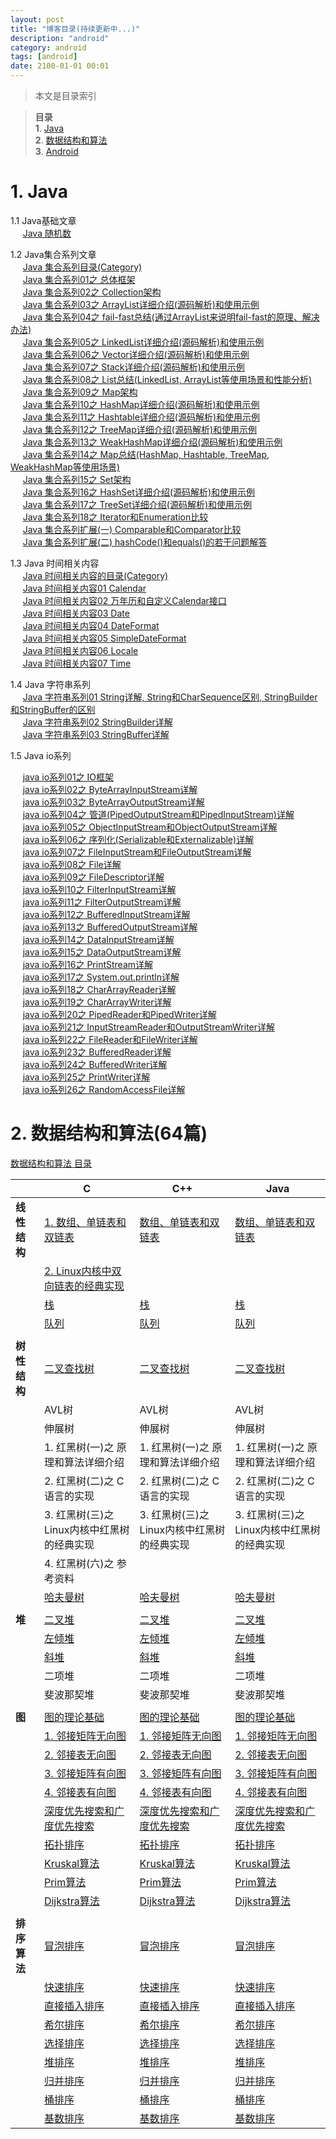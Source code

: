 ```yaml
---
layout: post
title: "博客目录(持续更新中...)"
description: "android"
category: android
tags: [android]
date: 2100-01-01 00:01
---
```



> 本文是目录索引

> **目录**  
> **1**. [Java](#anchor1)  
> **2**. [数据结构和算法](#anchor2)  
> **3**. [Android](#anchor3)  



<a name="anchor1"></a>
# 1. Java

1.1 Java基础文章  
&nbsp;&nbsp;&nbsp;&nbsp; [Java 随机数][link_java_random]  


1.2 Java集合系列文章  
&nbsp;&nbsp;&nbsp;&nbsp; [Java 集合系列目录(Category)][link_java_collection_00]  
&nbsp;&nbsp;&nbsp;&nbsp; [Java 集合系列01之 总体框架][link_java_collection_01]  
&nbsp;&nbsp;&nbsp;&nbsp; [Java 集合系列02之 Collection架构][link_java_collection_02]  
&nbsp;&nbsp;&nbsp;&nbsp; [Java 集合系列03之 ArrayList详细介绍(源码解析)和使用示例][link_java_collection_03]  
&nbsp;&nbsp;&nbsp;&nbsp; [Java 集合系列04之 fail-fast总结(通过ArrayList来说明fail-fast的原理、解决办法)][link_java_collection_04]  
&nbsp;&nbsp;&nbsp;&nbsp; [Java 集合系列05之 LinkedList详细介绍(源码解析)和使用示例][link_java_collection_05]  
&nbsp;&nbsp;&nbsp;&nbsp; [Java 集合系列06之 Vector详细介绍(源码解析)和使用示例][link_java_collection_06]  
&nbsp;&nbsp;&nbsp;&nbsp; [Java 集合系列07之 Stack详细介绍(源码解析)和使用示例][link_java_collection_07]  
&nbsp;&nbsp;&nbsp;&nbsp; [Java 集合系列08之 List总结(LinkedList, ArrayList等使用场景和性能分析)][link_java_collection_08]  
&nbsp;&nbsp;&nbsp;&nbsp; [Java 集合系列09之 Map架构][link_java_collection_09]  
&nbsp;&nbsp;&nbsp;&nbsp; [Java 集合系列10之 HashMap详细介绍(源码解析)和使用示例][link_java_collection_10]  
&nbsp;&nbsp;&nbsp;&nbsp; [Java 集合系列11之 Hashtable详细介绍(源码解析)和使用示例][link_java_collection_11]  
&nbsp;&nbsp;&nbsp;&nbsp; [Java 集合系列12之 TreeMap详细介绍(源码解析)和使用示例][link_java_collection_12]  
&nbsp;&nbsp;&nbsp;&nbsp; [Java 集合系列13之 WeakHashMap详细介绍(源码解析)和使用示例][link_java_collection_13]  
&nbsp;&nbsp;&nbsp;&nbsp; [Java 集合系列14之 Map总结(HashMap, Hashtable, TreeMap, WeakHashMap等使用场景)][link_java_collection_14]  
&nbsp;&nbsp;&nbsp;&nbsp; [Java 集合系列15之 Set架构][link_java_collection_15]  
&nbsp;&nbsp;&nbsp;&nbsp; [Java 集合系列16之 HashSet详细介绍(源码解析)和使用示例][link_java_collection_16]  
&nbsp;&nbsp;&nbsp;&nbsp; [Java 集合系列17之 TreeSet详细介绍(源码解析)和使用示例][link_java_collection_17]  
&nbsp;&nbsp;&nbsp;&nbsp; [Java 集合系列18之 Iterator和Enumeration比较][link_java_collection_18]    
&nbsp;&nbsp;&nbsp;&nbsp; [Java 集合系列扩展(一) Comparable和Comparator比较][link_java_collection_19]  
&nbsp;&nbsp;&nbsp;&nbsp; [Java 集合系列扩展(二) hashCode()和equals()的若干问题解答][link_java_collection_20]

1.3 Java 时间相关内容  
&nbsp;&nbsp;&nbsp;&nbsp; [Java 时间相关内容的目录(Category)][link_java_time_00]  
&nbsp;&nbsp;&nbsp;&nbsp; [Java 时间相关内容01 Calendar][link_java_time_01]  
&nbsp;&nbsp;&nbsp;&nbsp; [Java 时间相关内容02 万年历和自定义Calendar接口][link_java_time_02]  
&nbsp;&nbsp;&nbsp;&nbsp; [Java 时间相关内容03 Date][link_java_time_03]  
&nbsp;&nbsp;&nbsp;&nbsp; [Java 时间相关内容04 DateFormat][link_java_time_04]  
&nbsp;&nbsp;&nbsp;&nbsp; [Java 时间相关内容05 SimpleDateFormat][link_java_time_05]  
&nbsp;&nbsp;&nbsp;&nbsp; [Java 时间相关内容06 Locale][link_java_time_06]  
&nbsp;&nbsp;&nbsp;&nbsp; [Java 时间相关内容07 Time][link_java_time_07]

1.4 Java 字符串系列  
&nbsp;&nbsp;&nbsp;&nbsp; [Java 字符串系列01 String详解, String和CharSequence区别, StringBuilder和StringBuffer的区别][link_java_charsequence_01]  
&nbsp;&nbsp;&nbsp;&nbsp; [Java 字符串系列02 StringBuilder详解][link_java_charsequence_02]  
&nbsp;&nbsp;&nbsp;&nbsp; [Java 字符串系列03 StringBuffer详解][link_java_charsequence_03]  

1.5 Java io系列  

&nbsp;&nbsp;&nbsp;&nbsp; [java io系列01之 IO框架][link_java_io_01]  
&nbsp;&nbsp;&nbsp;&nbsp; [java io系列02之 ByteArrayInputStream详解][link_java_io_02]  
&nbsp;&nbsp;&nbsp;&nbsp; [java io系列03之 ByteArrayOutputStream详解][link_java_io_03]  
&nbsp;&nbsp;&nbsp;&nbsp; [java io系列04之 管道(PipedOutputStream和PipedInputStream)详解][link_java_io_04]  
&nbsp;&nbsp;&nbsp;&nbsp; [java io系列05之 ObjectInputStream和ObjectOutputStream详解][link_java_io_05]  
&nbsp;&nbsp;&nbsp;&nbsp; [java io系列06之 序列化(Serializable和Externalizable)详解][link_java_io_06]  
&nbsp;&nbsp;&nbsp;&nbsp; [java io系列07之 FileInputStream和FileOutputStream详解][link_java_io_07]  
&nbsp;&nbsp;&nbsp;&nbsp; [java io系列08之 File详解][link_java_io_08]  
&nbsp;&nbsp;&nbsp;&nbsp; [java io系列09之 FileDescriptor详解][link_java_io_09]  
&nbsp;&nbsp;&nbsp;&nbsp; [java io系列10之 FilterInputStream详解][link_java_io_10]  
&nbsp;&nbsp;&nbsp;&nbsp; [java io系列11之 FilterOutputStream详解][link_java_io_11]  
&nbsp;&nbsp;&nbsp;&nbsp; [java io系列12之 BufferedInputStream详解][link_java_io_12]  
&nbsp;&nbsp;&nbsp;&nbsp; [java io系列13之 BufferedOutputStream详解][link_java_io_13]  
&nbsp;&nbsp;&nbsp;&nbsp; [java io系列14之 DataInputStream详解][link_java_io_14]  
&nbsp;&nbsp;&nbsp;&nbsp; [java io系列15之 DataOutputStream详解][link_java_io_15]  
&nbsp;&nbsp;&nbsp;&nbsp; [java io系列16之 PrintStream详解][link_java_io_16]  
&nbsp;&nbsp;&nbsp;&nbsp; [java io系列17之 System.out.println详解][link_java_io_17]  
&nbsp;&nbsp;&nbsp;&nbsp; [java io系列18之 CharArrayReader详解][link_java_io_18]  
&nbsp;&nbsp;&nbsp;&nbsp; [java io系列19之 CharArrayWriter详解][link_java_io_19]  
&nbsp;&nbsp;&nbsp;&nbsp; [java io系列20之 PipedReader和PipedWriter详解][link_java_io_20]  
&nbsp;&nbsp;&nbsp;&nbsp; [java io系列21之 InputStreamReader和OutputStreamWriter详解][link_java_io_21]  
&nbsp;&nbsp;&nbsp;&nbsp; [java io系列22之 FileReader和FileWriter详解][link_java_io_22]  
&nbsp;&nbsp;&nbsp;&nbsp; [java io系列23之 BufferedReader详解][link_java_io_23]  
&nbsp;&nbsp;&nbsp;&nbsp; [java io系列24之 BufferedWriter详解][link_java_io_24]  
&nbsp;&nbsp;&nbsp;&nbsp; [java io系列25之 PrintWriter详解][link_java_io_25]  
&nbsp;&nbsp;&nbsp;&nbsp; [java io系列26之 RandomAccessFile详解][link_java_io_26]



<a name="anchor2"></a>
# 2. 数据结构和算法(64篇)

[数据结构和算法 目录][link_ds_index] 

|              |                   C                |                   C++              |               Java                 |
| ------------ | ---------------------------------- | ---------------------------------- | ---------------------------------- |
| **线性结构** | [1. 数组、单链表和双链表][link_ds_linear_dlink01] | [数组、单链表和双链表][link_ds_linear_dlink01] | [数组、单链表和双链表][link_ds_linear_dlink01] |
|              | [2. Linux内核中双向链表的经典实现][link_ds_linear_dlink02] |  |  |
|              | [栈][link_ds_linear_stack] | [栈][link_ds_linear_stack] | [栈][link_ds_linear_stack] |
|              | [队列][link_ds_linear_list] | [队列][link_ds_linear_list] | [队列][link_ds_linear_list] |
|              |  |  |  |
| **树性结构** | [二叉查找树][link_ds_tree_bstree_c] | [二叉查找树][link_ds_tree_bstree_cpp] | [二叉查找树][link_ds_tree_bstree_java] |
|              | AVL树 | AVL树 | AVL树 |
|              | 伸展树 | 伸展树 | 伸展树 |
|              | 1. 红黑树(一)之 原理和算法详细介绍 | 1. 红黑树(一)之 原理和算法详细介绍 | 1. 红黑树(一)之 原理和算法详细介绍 |
|              | 2. 红黑树(二)之 C语言的实现 | 2. 红黑树(二)之 C语言的实现 | 2. 红黑树(二)之 C语言的实现 |
|              | 3. 红黑树(三)之 Linux内核中红黑树的经典实现 | 3. 红黑树(三)之 Linux内核中红黑树的经典实现 | 3. 红黑树(三)之 Linux内核中红黑树的经典实现 |
|              | 4. 红黑树(六)之 参考资料 |  |  |
|              | [哈夫曼树][link_ds_tree_huffman_c] | [哈夫曼树][link_ds_tree_huffman_cpp] | [哈夫曼树][link_ds_tree_huffman_java] |
|              |  |  |  |
| **堆**       | [二叉堆][link_ds_heap_binary_c] | [二叉堆][link_ds_heap_binary_cpp] | [二叉堆][link_ds_heap_binary_java] |
|              | [左倾堆][link_ds_heap_leftist_c] | [左倾堆][link_ds_heap_leftist_cpp] | [左倾堆][link_ds_heap_leftist_java] |
|              | [斜堆][link_ds_heap_skewheap_c] | [斜堆][link_ds_heap_skewheap_cpp] | [斜堆][link_ds_heap_skewheap_java] |
|              | 二项堆 | 二项堆 | 二项堆 |
|              | 斐波那契堆 | 斐波那契堆 | 斐波那契堆 |
|              |  |  |  |
| **图**       | [图的理论基础][link_ds_graph_thesis] | [图的理论基础][link_ds_graph_thesis] | [图的理论基础][link_ds_graph_thesis] |
|              | [1. 邻接矩阵无向图][link_ds_graph_matrix_udg_c] | [1. 邻接矩阵无向图][link_ds_graph_matrix_udg_cpp] | [1. 邻接矩阵无向图][link_ds_graph_matrix_udg_java] |
|              | [2. 邻接表无向图][link_ds_graph_list_udg_c] | [2. 邻接表无向图][link_ds_graph_list_udg_cpp] | [2. 邻接表无向图][link_ds_graph_list_udg_java] |
|              | [3. 邻接矩阵有向图][link_ds_graph_matrix_dg_c] | [3. 邻接矩阵有向图][link_ds_graph_matrix_dg_cpp] | [3. 邻接矩阵有向图][link_ds_graph_matrix_dg_java] |
|              | [4. 邻接表有向图][link_ds_graph_list_dg_c] | [4. 邻接表有向图][link_ds_graph_list_dg_cpp] | [4. 邻接表有向图][link_ds_graph_list_dg_java] |
|              | [深度优先搜索和广度优先搜索][link_ds_graph_iterator] | [深度优先搜索和广度优先搜索][link_ds_graph_iterator] | [深度优先搜索和广度优先搜索][link_ds_graph_iterator] |
|              | [拓扑排序][link_ds_graph_topsort_c] | [拓扑排序][link_ds_graph_topsort_cpp] | [拓扑排序][link_ds_graph_topsort_java] |
|              | [Kruskal算法][link_ds_graph_kruskal_c] | [Kruskal算法][link_ds_graph_kruskal_cpp] | [Kruskal算法][link_ds_graph_kruskal_java] |
|              | [Prim算法][link_ds_graph_prim_c] | [Prim算法][link_ds_graph_prim_cpp] | [Prim算法][link_ds_graph_prim_java] |
|              | [Dijkstra算法][link_ds_graph_dijkstra_c] | [Dijkstra算法][link_ds_graph_dijkstra_cpp] | [Dijkstra算法][link_ds_graph_dijkstra_java] |
|              |  |  |  |
| **排序算法** | [冒泡排序][link_algrithm_bubble-sort] | [冒泡排序][link_algrithm_bubble-sort] | [冒泡排序][link_algrithm_bubble-sort] |
|              | [快速排序][link_algrithm_quick-sort] | [快速排序][link_algrithm_quick-sort] | [快速排序][link_algrithm_quick-sort] |
|              | [直接插入排序][link_algrithm_insert-sort] | [直接插入排序][link_algrithm_insert-sort] | [直接插入排序][link_algrithm_insert-sort] |
|              | [希尔排序][link_algrithm_shell-sort] | [希尔排序][link_algrithm_shell-sort] | [希尔排序][link_algrithm_shell-sort] |
|              | [选择排序][link_algrithm_select-sort] | [选择排序][link_algrithm_select-sort] | [选择排序][link_algrithm_select-sort] |
|              | [堆排序][link_algrithm_heap-sort] | [堆排序][link_algrithm_heap-sort] | [堆排序][link_algrithm_heap-sort] |
|              | [归并排序][link_algrithm_merge-sort] | [归并排序][link_algrithm_merge-sort] | [归并排序][link_algrithm_merge-sort] |
|              | [桶排序][link_algrithm_bucket-sort] | [桶排序][link_algrithm_bucket-sort] | [桶排序][link_algrithm_bucket-sort] |
|              | [基数排序][link_algrithm_radix-sort] | [基数排序][link_algrithm_radix-sort] | [基数排序][link_algrithm_radix-sort] |







<!-- Java 链接 -->
[link_java_random]: /2012/03/01/random

[link_java_collection_00]: /2012/02/01/collection-00-index
[link_java_collection_01]: /2012/02/01/collection-01-summary
[link_java_collection_02]: /2012/02/02/collection-02-framework
[link_java_collection_03]: /2012/02/03/collection-03-arraylist
[link_java_collection_04]: /2012/02/04/collection-04-fail-fast
[link_java_collection_05]: /2012/02/05/collection-05-linkedlist
[link_java_collection_06]: /2012/02/06/collection-06-vector
[link_java_collection_07]: /2012/02/07/collection-07-stack
[link_java_collection_08]: /2012/02/08/collection-08-List
[link_java_collection_09]: /2012/02/09/collection-09-map
[link_java_collection_10]: /2012/02/10/collection-10-hashmap
[link_java_collection_11]: /2012/02/11/collection-11-hashtable
[link_java_collection_12]: /2012/02/12/collection-12-treemap
[link_java_collection_13]: /2012/02/13/collection-13-weakhashmap
[link_java_collection_14]: /2012/02/14/collection-14-mapsummary
[link_java_collection_15]: /2012/02/15/collection-15-set
[link_java_collection_16]: /2012/02/16/collection-16-hashset
[link_java_collection_17]: /2012/02/17/collection-17-treeset
[link_java_collection_18]: /2012/02/18/collection-18-iterator_enumeration
[link_java_collection_19]: /2012/02/19/comparable-comparator
[link_java_collection_20]: /2012/02/20/hashcode-and-equals


[link_java_time_00]: /2012/04/01/time-index
[link_java_time_01]: /2012/04/01/time
[link_java_time_02]: /2012/04/02/time
[link_java_time_03]: /2012/04/03/time
[link_java_time_04]: /2012/04/04/time
[link_java_time_05]: /2012/04/05/time
[link_java_time_06]: /2012/04/06/time
[link_java_time_07]: /2012/04/07/time


[link_java_charsequence_01]: /2012/04/11/charsequence
[link_java_charsequence_02]: /2012/04/12/charsequence
[link_java_charsequence_03]: /2012/04/13/charsequence

[link_java_io_01]: /2012/05/01/io
[link_java_io_02]: /2012/05/02/ByteArrayInputStream
[link_java_io_03]: /2012/05/03/ByteArrayOutputStream
[link_java_io_04]: /2012/05/04/PipedOutputStreamAndPipedInputStream
[link_java_io_05]: /2012/05/05/ObjectInputStreamAndObjectOutputStream
[link_java_io_06]: /2012/05/06/SerializableAndExternalizable
[link_java_io_07]: /2012/05/07/FileInputStreamAndFileOutputStream
[link_java_io_08]: /2012/05/08/File
[link_java_io_09]: /2012/05/09/FileDescriptor
[link_java_io_10]: /2012/05/10/FilterInputStream
[link_java_io_11]: /2012/05/11/FilterOutputStream
[link_java_io_12]: /2012/05/12/BufferedInputStream
[link_java_io_13]: /2012/05/13/BufferedOutputStream
[link_java_io_14]: /2012/05/14/DataInputStream
[link_java_io_15]: /2012/05/15/DataOutputStream
[link_java_io_16]: /2012/05/16/PrintStream
[link_java_io_17]: /2012/05/17/SystemOutPrintln
[link_java_io_18]: /2012/05/18/CharArrayReader
[link_java_io_19]: /2012/05/19/CharArrayWriter
[link_java_io_20]: /2012/05/20/PipedReaderAndPipedWriter
[link_java_io_21]: /2012/05/21/InputStreamReaderAndOutputStreamWriter
[link_java_io_22]: /2012/05/22/FileReaderAndFileWriter
[link_java_io_23]: /2012/05/23/BufferedReader
[link_java_io_24]: /2012/05/24/BufferedWriter
[link_java_io_25]: /2012/05/25/PrintWriter
[link_java_io_26]: /2012/05/26/RandomAccessFile




<!-- 数据结构和算法 链接 -->
[link_ds_index]: /2013/01/01/datastruct-index

[link_ds_linear_dlink01]: /2013/01/01/dlink
[link_ds_linear_dlink02]: /2013/01/01/dlink02
[link_ds_linear_stack]:   /2013/01/02/stack
[link_ds_linear_list]:    /2013/01/03/list

[link_ds_tree_bstree_c]:     /2013/02/01/bstree-c
[link_ds_tree_bstree_cpp]:   /2013/02/01/bstree-cpp
[link_ds_tree_bstree_java]:  /2013/02/01/bstree-java
[link_ds_tree_huffman_c]:    /2013/02/04/huffman-c
[link_ds_tree_huffman_cpp]:  /2013/02/04/huffman-cpp
[link_ds_tree_huffman_java]: /2013/02/04/huffman-java

[link_ds_heap_binary_c]:      /2013/03/01/binary-heap-c
[link_ds_heap_binary_cpp]:    /2013/03/01/binary-heap-cplus
[link_ds_heap_binary_java]:   /2013/03/01/binary-heap-java
[link_ds_heap_leftist_c]:     /2013/03/02/leftist-c
[link_ds_heap_leftist_cpp]:   /2013/03/02/leftist-cplus
[link_ds_heap_leftist_java]:  /2013/03/02/leftist-java
[link_ds_heap_skewheap_c]:    /2013/03/03/skewheap-c
[link_ds_heap_skewheap_cpp]:  /2013/03/03/skewheap-cplus
[link_ds_heap_skewheap_java]: /2013/03/03/skewheap-java

[link_ds_graph_thesis]:          /2013/04/05/graph-thesis
[link_ds_graph_matrix_udg_c]:    /2013/04/06/basic-matrix-udg-c
[link_ds_graph_matrix_udg_cpp]:  /2013/04/06/basic-matrix-udg-cplus
[link_ds_graph_matrix_udg_java]: /2013/04/06/basic-matrix-udg-java
[link_ds_graph_list_udg_c]:      /2013/04/07/basic-list-udg-c
[link_ds_graph_list_udg_cpp]:    /2013/04/07/basic-list-udg-cplus
[link_ds_graph_list_udg_java]:   /2013/04/07/basic-list-udg-java
[link_ds_graph_matrix_dg_c]:     /2013/04/08/basic-matrix-dg-c
[link_ds_graph_matrix_dg_cpp]:   /2013/04/08/basic-matrix-dg-cplus
[link_ds_graph_matrix_dg_java]:  /2013/04/08/basic-matrix-dg-java
[link_ds_graph_list_dg_c]:       /2013/04/09/basic-list-dg-c
[link_ds_graph_list_dg_cpp]:     /2013/04/09/basic-list-dg-cplus
[link_ds_graph_list_dg_java]:    /2013/04/09/basic-list-dg-java
[link_ds_graph_iterator]:        /2013/04/10/iterator
[link_ds_graph_topsort_c]:       /2013/04/11/topsort-c
[link_ds_graph_topsort_cpp]:     /2013/04/11/topsort-cplus
[link_ds_graph_topsort_java]:    /2013/04/11/topsort-java
[link_ds_graph_kruskal_c]:       /2013/04/12/kruskal-c
[link_ds_graph_kruskal_cpp]:     /2013/04/12/kruskal-cplus
[link_ds_graph_kruskal_java]:    /2013/04/12/kruskal-java
[link_ds_graph_prim_c]:          /2013/04/13/prim-c
[link_ds_graph_prim_cpp]:        /2013/04/13/prim-cplus
[link_ds_graph_prim_java]:       /2013/04/13/prim-java
[link_ds_graph_dijkstra_c]:      /2013/04/14/dijkstra-c
[link_ds_graph_dijkstra_cpp]:    /2013/04/14/dijkstra-cplus
[link_ds_graph_dijkstra_java]:   /2013/04/14/dijkstra-java
[link_ds_graph_floyd_c]:         /2013/04/15/floyd-c
[link_ds_graph_floyd_cpp]:       /2013/04/15/floyd-cplus
[link_ds_graph_floyd_java]:      /2013/04/15/floyd-java

[link_algrithm_bubble-sort]:  /2013/05/01/bubble-sort
[link_algrithm_quick-sort]:   /2013/05/02/quick-sort
[link_algrithm_insert-sort]:  /2013/05/03/insert-sort
[link_algrithm_shell-sort]:   /2013/05/04/shell-sort
[link_algrithm_select-sort]:  /2013/05/05/select-sort
[link_algrithm_heap-sort]:    /2013/05/06/heap-sort
[link_algrithm_merge-sort]:   /2013/05/08/merge-sort
[link_algrithm_bucket-sort]:  /2013/05/09/bucket-sort
[link_algrithm_radix-sort]:   /2013/05/10/radix-sort



